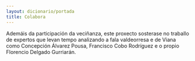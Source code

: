 ```yaml
---
layout: dicionario/portada
title: Colabora
---
```


Ademáis da participación da veciñanza, este proxecto sosterase no traballo de expertos que levan tempo analizando a fala valdeorresa e de Viana como Concepción Álvarez Pousa, Francisco Cobo Rodríguez e o propio Florencio Delgado Gurriarán.
